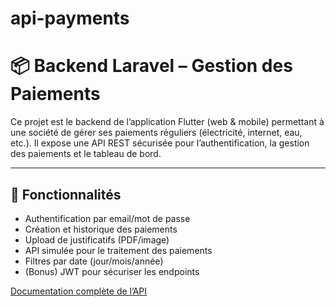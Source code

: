 # api-payments

# 📦 Backend Laravel – Gestion des Paiements

Ce projet est le backend de l’application Flutter (web & mobile) permettant à une société de gérer ses paiements réguliers (électricité, internet, eau, etc.). Il expose une API REST sécurisée pour l’authentification, la gestion des paiements et le tableau de bord.

---

## 🚀 Fonctionnalités

- Authentification par email/mot de passe
- Création et historique des paiements
- Upload de justificatifs (PDF/image)
- API simulée pour le traitement des paiements
- Filtres par date (jour/mois/année)
- (Bonus) JWT pour sécuriser les endpoints


[Documentation complète de l’API](https://github.com/aliou9sow6/api-payments/blob/master/DOCUMENTATION_API_PAYMENTS.md)
